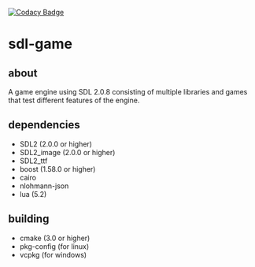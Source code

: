 [![Codacy Badge](https://api.codacy.com/project/badge/Grade/8d5d4f5f83394710a9f16c11dc078025)](https://www.codacy.com/app/irishpatrick/sdl-game?utm_source=github.com&amp;utm_medium=referral&amp;utm_content=irishpatrick/sdl-game&amp;utm_campaign=Badge_Grade)

# sdl-game

## about

A game engine using SDL 2.0.8 consisting of multiple libraries and games that test different features of the engine.

## dependencies

- SDL2 (2.0.0 or higher)
- SDL2_image (2.0.0 or higher)
- SDL2_ttf
- boost (1.58.0 or higher)
- cairo
- nlohmann-json
- lua (5.2)

## building

- cmake (3.0 or higher)
- pkg-config (for linux)
- vcpkg (for windows)
